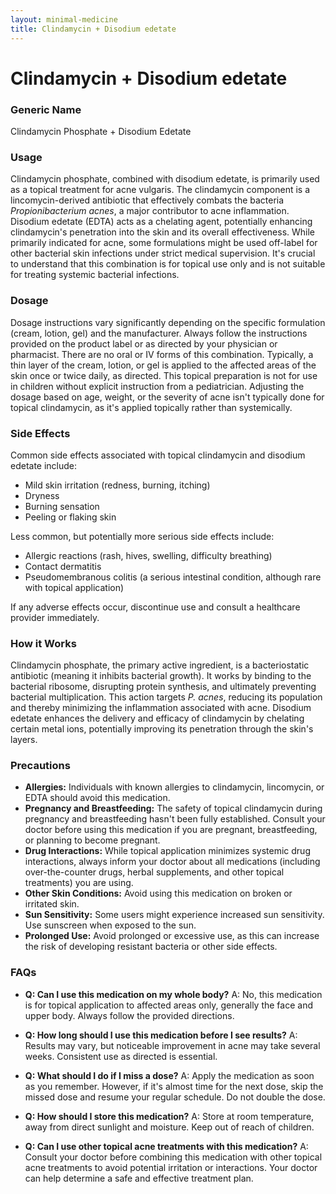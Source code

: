 ```yaml
---
layout: minimal-medicine
title: Clindamycin + Disodium edetate
---
```


# Clindamycin + Disodium edetate
### Generic Name
Clindamycin Phosphate + Disodium Edetate

### Usage

Clindamycin phosphate, combined with disodium edetate, is primarily used as a topical treatment for acne vulgaris.  The clindamycin component is a lincomycin-derived antibiotic that effectively combats the bacteria *Propionibacterium acnes*, a major contributor to acne inflammation. Disodium edetate (EDTA) acts as a chelating agent, potentially enhancing clindamycin's penetration into the skin and its overall effectiveness. While primarily indicated for acne, some formulations might be used off-label for other bacterial skin infections under strict medical supervision.  It's crucial to understand that this combination is for topical use only and is not suitable for treating systemic bacterial infections.


### Dosage

Dosage instructions vary significantly depending on the specific formulation (cream, lotion, gel) and the manufacturer.  Always follow the instructions provided on the product label or as directed by your physician or pharmacist.  There are no oral or IV forms of this combination. Typically, a thin layer of the cream, lotion, or gel is applied to the affected areas of the skin once or twice daily, as directed.  This topical preparation is not for use in children without explicit instruction from a pediatrician.  Adjusting the dosage based on age, weight, or the severity of acne isn't typically done for topical clindamycin, as it's applied topically rather than systemically.


### Side Effects

Common side effects associated with topical clindamycin and disodium edetate include:

* Mild skin irritation (redness, burning, itching)
* Dryness
* Burning sensation
* Peeling or flaking skin

Less common, but potentially more serious side effects include:

* Allergic reactions (rash, hives, swelling, difficulty breathing)
* Contact dermatitis
* Pseudomembranous colitis (a serious intestinal condition, although rare with topical application)

If any adverse effects occur, discontinue use and consult a healthcare provider immediately.


### How it Works

Clindamycin phosphate, the primary active ingredient, is a bacteriostatic antibiotic (meaning it inhibits bacterial growth). It works by binding to the bacterial ribosome, disrupting protein synthesis, and ultimately preventing bacterial multiplication. This action targets *P. acnes*, reducing its population and thereby minimizing the inflammation associated with acne. Disodium edetate enhances the delivery and efficacy of clindamycin by chelating certain metal ions, potentially improving its penetration through the skin's layers.


### Precautions

* **Allergies:**  Individuals with known allergies to clindamycin, lincomycin, or EDTA should avoid this medication.
* **Pregnancy and Breastfeeding:** The safety of topical clindamycin during pregnancy and breastfeeding hasn't been fully established. Consult your doctor before using this medication if you are pregnant, breastfeeding, or planning to become pregnant.
* **Drug Interactions:** While topical application minimizes systemic drug interactions, always inform your doctor about all medications (including over-the-counter drugs, herbal supplements, and other topical treatments) you are using.
* **Other Skin Conditions:** Avoid using this medication on broken or irritated skin.
* **Sun Sensitivity:** Some users might experience increased sun sensitivity. Use sunscreen when exposed to the sun.
* **Prolonged Use:**  Avoid prolonged or excessive use, as this can increase the risk of developing resistant bacteria or other side effects.


### FAQs

* **Q: Can I use this medication on my whole body?**  A: No, this medication is for topical application to affected areas only, generally the face and upper body.  Always follow the provided directions.

* **Q: How long should I use this medication before I see results?** A:  Results may vary, but noticeable improvement in acne may take several weeks.  Consistent use as directed is essential.

* **Q: What should I do if I miss a dose?** A: Apply the medication as soon as you remember.  However, if it's almost time for the next dose, skip the missed dose and resume your regular schedule. Do not double the dose.

* **Q: How should I store this medication?** A: Store at room temperature, away from direct sunlight and moisture. Keep out of reach of children.

* **Q: Can I use other topical acne treatments with this medication?** A: Consult your doctor before combining this medication with other topical acne treatments to avoid potential irritation or interactions.  Your doctor can help determine a safe and effective treatment plan.
